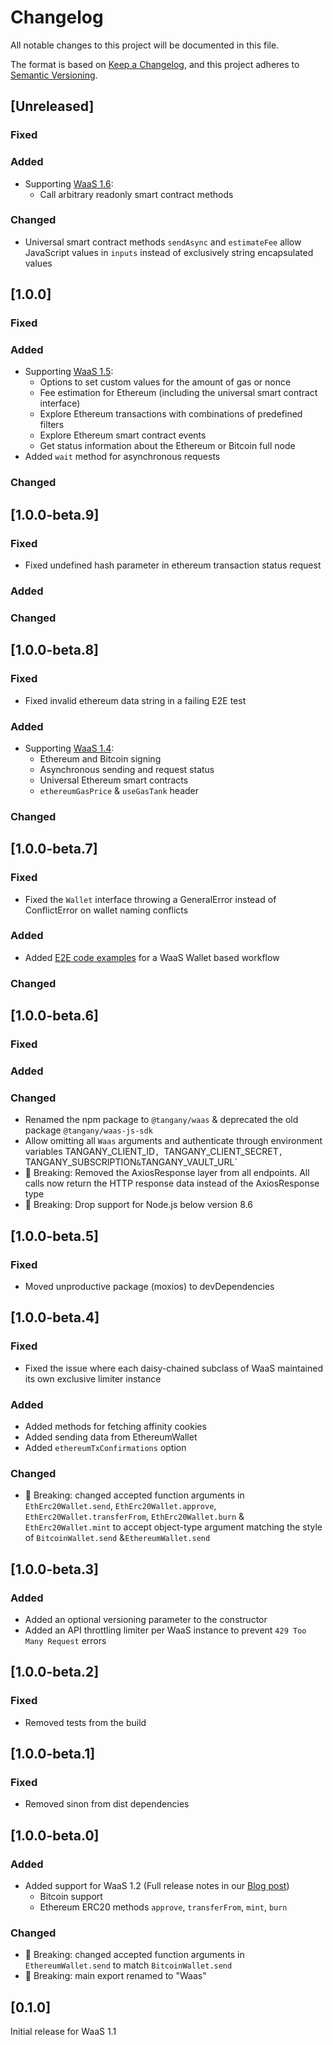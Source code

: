 # Changelog
All notable changes to this project will be documented in this file.

The format is based on [Keep a Changelog](https://keepachangelog.com/en/1.0.0/), and this project adheres to [Semantic Versioning](https://semver.org/spec/v2.0.0.html).

## [Unreleased]
### Fixed
### Added
* Supporting [WaaS 1.6](https://github.com/Tangany/Wallet-as-a-Service/blob/master/CHANGELOG.md#161---2020-08-12):
    * Call arbitrary readonly smart contract methods
### Changed
* Universal smart contract methods `sendAsync` and `estimateFee` allow JavaScript values in `inputs` instead of exclusively string encapsulated values

## [1.0.0]
### Fixed
### Added
* Supporting [WaaS 1.5](https://tangany.com/blog/release-notes-1-5/):
  * Options to set custom values for the amount of gas or nonce
  * Fee estimation for Ethereum (including the universal smart contract interface)
  * Explore Ethereum transactions with combinations of predefined filters
  * Explore Ethereum smart contract events
  * Get status information about the Ethereum or Bitcoin full node
* Added `wait` method for asynchronous requests
### Changed

## [1.0.0-beta.9]
### Fixed
* Fixed undefined hash parameter in ethereum transaction status request
### Added
### Changed

## [1.0.0-beta.8]
### Fixed
* Fixed invalid ethereum data string in a failing E2E test
### Added
* Supporting [WaaS 1.4](https://tangany.com/blog/release-notes-1-4/):
  * Ethereum and Bitcoin signing
  * Asynchronous sending and request status
  * Universal Ethereum smart contracts
  * `ethereumGasPrice` & `useGasTank` header
### Changed

## [1.0.0-beta.7]
### Fixed
* Fixed the `Wallet` interface throwing a GeneralError instead of ConflictError on wallet naming conflicts
### Added
* Added [E2E code examples](./test/wallet.e2e.js) for a WaaS Wallet based workflow
### Changed

## [1.0.0-beta.6]
### Fixed
### Added
### Changed
* Renamed the npm package to `@tangany/waas` & deprecated the old package `@tangany/waas-js-sdk`
* Allow omitting all `Waas` arguments and authenticate through environment variables TANGANY_CLIENT_ID`, `TANGANY_CLIENT_SECRET`, `TANGANY_SUBSCRIPTION` & `TANGANY_VAULT_URL`
* 🚨 Breaking: Removed the AxiosResponse layer from all endpoints. All calls now return the HTTP response data instead of the AxiosResponse type
* 🚨 Breaking: Drop support for Node.js below version 8.6

## [1.0.0-beta.5]
### Fixed
* Moved unproductive package (moxios) to devDependencies

## [1.0.0-beta.4]
### Fixed
* Fixed the issue where each daisy-chained subclass of WaaS maintained its own exclusive limiter instance
### Added
* Added methods for fetching affinity cookies
* Added sending data from EthereumWallet
* Added `ethereumTxConfirmations` option
### Changed
* 🚨 Breaking: changed accepted function arguments in `EthErc20Wallet.send`, `EthErc20Wallet.approve`, `EthErc20Wallet.transferFrom`, `EthErc20Wallet.burn` & `EthErc20Wallet.mint` to accept object-type argument matching the style of `BitcoinWallet.send` &`EthereumWallet.send`

## [1.0.0-beta.3]
### Added
* Added an optional versioning parameter to the constructor
* Added an API throttling limiter per WaaS instance to prevent `429 Too Many Request` errors

## [1.0.0-beta.2]
### Fixed
* Removed tests from the build

## [1.0.0-beta.1]
### Fixed
* Removed sinon from dist dependencies

## [1.0.0-beta.0]
### Added
* Added support for WaaS 1.2 (Full release notes in our [Blog post](https://tangany.com/blog/release-notes-1-2/))
  * Bitcoin support
  * Ethereum ERC20 methods `approve`, `transferFrom`, `mint`, `burn`

### Changed
* 🚨 Breaking: changed accepted function arguments in `EthereumWallet.send` to match `BitcoinWallet.send`
* 🚨 Breaking: main export renamed to "Waas"

## [0.1.0]
Initial release for WaaS 1.1
